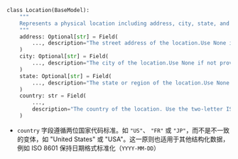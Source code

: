```python
class Location(BaseModel):
    """
    Represents a physical location including address, city, state, and country.
    """
    address: Optional[str] = Field(
        ..., description="The street address of the location.Use None if not provided"
    )
    city: Optional[str] = Field(
        ..., description="The city of the location.Use None if not provided"
    )
    state: Optional[str] = Field(
        ..., description="The state or region of the location.Use None if not provided"
    )
    country: str = Field(
        ...,
        description="The country of the location. Use the two-letter ISO standard.",
    )
```
- `country` 字段遵循两位国家代码标准。如 `"US"`、 `"FR"` 或 `"JP"`，而不是不一致的变体，如 "United States" 或 "USA"。这一原则也适用于其他结构化数据，例如 ISO 8601 保持日期格式标准化（`YYYY-MM-DD`）